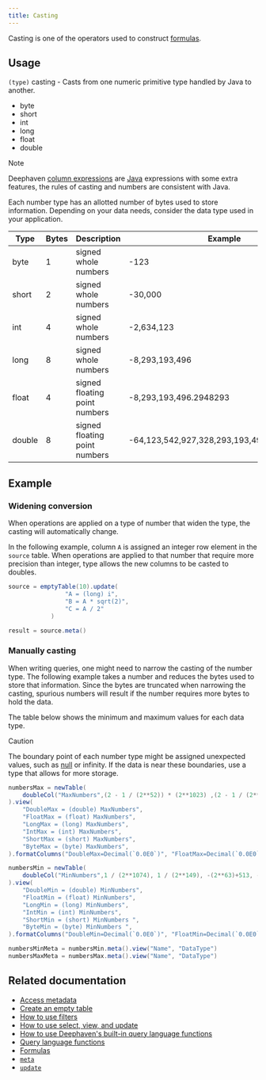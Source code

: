 ```yaml
---
title: Casting
---
```


Casting is one of the operators used to construct [formulas](../../../how-to-guides/formulas.md).

## Usage

`(type)` casting - Casts from one numeric primitive type handled by Java to another.

- byte
- short
- int
- long
- float
- double

> [!NOTE]
> Deephaven [column expressions](../../../how-to-guides/use-select-view-update.md) are [Java](https://docs.oracle.com/javase/specs/jls/se7/html/jls-5.html#jls-5.5) expressions with some extra features, the rules of casting and numbers are consistent with Java.

Each number type has an allotted number of bytes used to store information. Depending on your data needs, consider the data type used in your application.

| Type   | Bytes | Description                   | Example                                    | Example                                   |
| ------ | ----- | ----------------------------- | ------------------------------------------ | ----------------------------------------- |
| byte   | 1     | signed whole numbers          | -123                                       | 123                                       |
| short  | 2     | signed whole numbers          | -30,000                                    | 30,000                                    |
| int    | 4     | signed whole numbers          | -2,634,123                                 | 2,634,123                                 |
| long   | 8     | signed whole numbers          | -8,293,193,496                             | 8,293,193,496                             |
| float  | 4     | signed floating point numbers | -8,293,193,496.2948293                     | 8,293,193,496.2948293                     |
| double | 8     | signed floating point numbers | -64,123,542,927,328,293,193,496.2948293231 | 64,123,542,927,328,293,193,496.2948293231 |

## Example

### Widening conversion

When operations are applied on a type of number that widen the type, the casting will automatically change.

In the following example, column `A` is assigned an integer row element in the `source` table. When operations are applied to that number that require more precision than integer, type allows the new columns to be casted to doubles.

```groovy order=source,result
source = emptyTable(10).update(
                "A = (long) i",
                "B = A * sqrt(2)",
                "C = A / 2"
            )

result = source.meta()
```

### Manually casting

When writing queries, one might need to narrow the casting of the number type. The following example takes a number and reduces the bytes used to store that information. Since the bytes are truncated when narrowing the casting, spurious numbers will result if the number requires more bytes to hold the data.

The table below shows the minimum and maximum values for each data type.

> [!CAUTION]
> The boundary point of each number type might be assigned unexpected values, such as [null](../types/nulls.md) or infinity. If the data is near these boundaries, use a type that allows for more storage.

```groovy order=numbersMax,numbersMin,numbersMinMeta,numbersMaxMeta
numbersMax = newTable(
    doubleCol("MaxNumbers",(2 - 1 / (2**52)) * (2**1023) ,(2 - 1 / (2**23)) * (2**127), (2**63) - 1, (2**31)-1, (2**15) - 1, (2**7) - 1),
).view(
    "DoubleMax = (double) MaxNumbers",
    "FloatMax = (float) MaxNumbers",
    "LongMax = (long) MaxNumbers",
    "IntMax = (int) MaxNumbers",
    "ShortMax = (short) MaxNumbers",
    "ByteMax = (byte) MaxNumbers",
).formatColumns("DoubleMax=Decimal(`0.0E0`)", "FloatMax=Decimal(`0.0E0`)", "LongMax=Decimal(`0.0E0`)")

numbersMin = newTable(
    doubleCol("MinNumbers",1 / (2**1074), 1 / (2**149), -(2**63)+513, -(2**31)+2, -1*(2**15)+1, -(2**7)+1)
).view(
    "DoubleMin = (double) MinNumbers",
    "FloatMin = (float) MinNumbers",
    "LongMin = (long) MinNumbers",
    "IntMin = (int) MinNumbers",
    "ShortMin = (short) MinNumbers ",
    "ByteMin = (byte) MinNumbers ",
).formatColumns("DoubleMin=Decimal(`0.0E0`)", "FloatMin=Decimal(`0.0E0`)", "LongMin=Decimal(`0.0E0`)")

numbersMinMeta = numbersMin.meta().view("Name", "DataType")
numbersMaxMeta = numbersMax.meta().view("Name", "DataType")
```

## Related documentation

- [Access metadata](../../../how-to-guides/metadata.md)
- [Create an empty table](../../../how-to-guides/new-and-empty-table.md#emptytable)
- [How to use filters](../../../how-to-guides/filters.md)
- [How to use select, view, and update](../../../how-to-guides/use-select-view-update.md)
- [How to use Deephaven's built-in query language functions](../../../how-to-guides/built-in-functions.md)
- [Query language functions](../query-library/query-language-function-reference.md)
- [Formulas](../../../how-to-guides/formulas.md)
- [`meta`](../../table-operations/metadata/meta.md)
- [`update`](../../table-operations/select/update.md)

<!-- TODO: [514](https://github.com/deephaven/deephaven.io/issues/514)link to "Filters" and "Select" generally in docs #514-->
